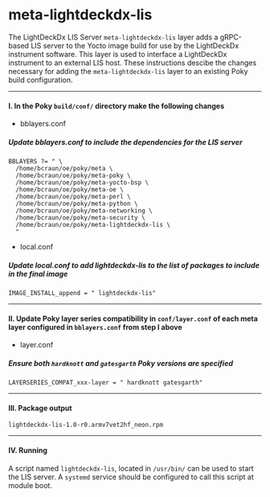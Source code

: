 # meta-lightdeckdx-lis  

The LightDeckDx LIS Server `meta-lightdeckdx-lis` layer adds a gRPC-based LIS server to the Yocto image build for use by the LightDeckDx instrument software. This layer is used to interface a LightDeckDx instrument to an external LIS host. These instructions descibe the changes necessary for adding the `meta-lightdeckdx-lis` layer to an existing Poky build configuration.  

---  

#### I. In the Poky `build/conf/` directory make the following changes  

* bblayers.conf  
##### Update bblayers.conf to include the dependencies for the LIS server  
  
```
BBLAYERS ?= " \
  /home/bcraun/oe/poky/meta \
  /home/bcraun/oe/poky/meta-poky \
  /home/bcraun/oe/poky/meta-yocto-bsp \
  /home/bcraun/oe/poky/meta-oe \
  /home/bcraun/oe/poky/meta-perl \
  /home/bcraun/oe/poky/meta-python \
  /home/bcraun/oe/poky/meta-networking \
  /home/bcraun/oe/poky/meta-security \
  /home/bcraun/oe/poky/meta-lightdeckdx-lis \
  "
```  

* local.conf  
##### Update local.conf to add lightdeckdx-lis to the list of packages to include in the final image  

`IMAGE_INSTALL_append = " lightdeckdx-lis"`  

---
#### II. Update Poky layer series compatibility in `conf/layer.conf` of each meta layer configured in `bblayers.conf` from step I above 
* layer.conf  
##### Ensure both `hardknott` and `gatesgarth` Poky versions are specified 
`LAYERSERIES_COMPAT_xxx-layer = " hardknott gatesgarth"`  

---
#### III. Package output  
`lightdeckdx-lis-1.0-r0.armv7vet2hf_neon.rpm`  

---
#### IV. Running  
A script named `lightdeckdx-lis`, located in `/usr/bin/` can be used to start the LIS server. A `systemd` service should be configured to call this script at module boot.  
